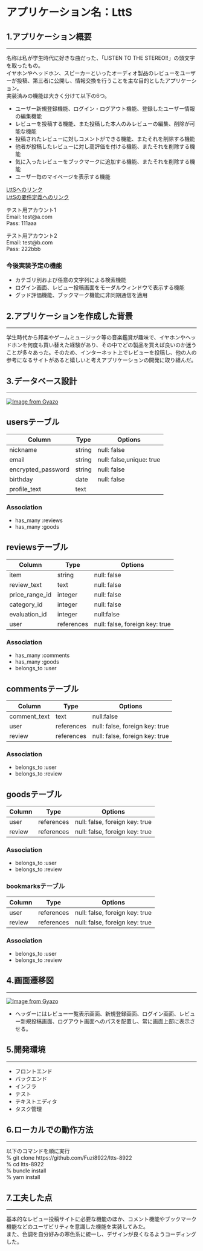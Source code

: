 # アプリケーション名：LttS

## 1.アプリケーション概要
***
名称は私が学生時代に好きな曲だった、「LISTEN TO THE STEREO!!」の頭文字を取ったもの。<br>
イヤホンやヘッドホン、スピーカーといったオーディオ製品のレビューをユーザーが投稿、第三者に公開し、情報交換を行うことを主な目的としたアプリケーション。<br>
実装済みの機能は大きく分けて以下の6つ。
* ユーザー新規登録機能、ログイン・ログアウト機能、登録したユーザー情報の編集機能
* レビューを投稿する機能、また投稿した本人のみレビューの編集、削除が可能な機能
* 投稿されたレビューに対しコメントができる機能、またそれを削除する機能
* 他者が投稿したレビューに対し高評価を付ける機能、またそれを削除する機能
* 気に入ったレビューをブックマークに追加する機能、またそれを削除する機能
* ユーザー毎のマイページを表示する機能

[LttSへのリンク](https://ltts-8922.herokuapp.com/)<br>
[LttSの要件定義へのリンク](https://docs.google.com/spreadsheets/d/1VEqWJnHW_uSMUU0rPPfVGmvaKlCrhAXcqpPUPNdMlyA/edit#gid=982722306)

テスト用アカウント1<br>
Email: test<span>@a.com</span><br>
Pass: 111aaa

テスト用アカウント2<br>
Email: test<span>@b.com</span><br>
Pass: 222bbb

### 今後実装予定の機能
* カテゴリ別および任意の文字列による検索機能
* ログイン画面、レビュー投稿画面をモーダルウィンドウで表示する機能
* グッド評価機能、ブックマーク機能に非同期通信を適用

## 2.アプリケーションを作成した背景
***
学生時代から邦楽やゲームミュージック等の音楽鑑賞が趣味で、イヤホンやヘッドホンを何度も買い替えた経験があり、その中でどの製品を買えば良いのか迷うことが多々あった。そのため、インターネット上でレビューを投稿し、他の人の参考になるサイトがあると嬉しいと考えアプリケーションの開発に取り組んだ。

## 3.データベース設計
***
[![Image from Gyazo](https://i.gyazo.com/50d8f74e607cd4998b68945f851462c1.png)](https://gyazo.com/50d8f74e607cd4998b68945f851462c1)
## usersテーブル
|Column|Type|Options|
|------|----|-------|
|nickname|string|null: false|
|email|string|null: false,unique: true|
|encrypted_password|string|null: false|
|birthday|date|null: false|
|profile_text|text||

### Association
* has_many :reviews
* has_many :goods

## reviewsテーブル
|Column|Type|Options|
|------|----|-------|
|item|string|null: false|
|review_text|text|null: false|
|price_range_id|integer|null: false|
|category_id|integer|null: false|
|evaluation_id|integer|null:false|
|user|references|null: false, foreign key: true|

### Association
* has_many :comments
* has_many :goods
* belongs_to :user

## commentsテーブル
|Column|Type|Options|
|------|----|-------|
|comment_text|text|null:false|
|user|references|null: false, foreign key: true|
|review|references|null: false, foreign key: true|

### Association
* belongs_to :user
* belongs_to :review

## goodsテーブル
|Column|Type|Options|
|------|----|-------|
|user|references|null: false, foreign key: true|
|review|references|null: false, foreign key: true|

### Association
* belongs_to :user
* belongs_to :review

### bookmarksテーブル
|Column|Type|Options|
|------|----|-------|
|user|references|null: false, foreign key: true|
|review|references|null: false, foreign key: true|

### Association
* belongs_to :user
* belongs_to :review

## 4.画面遷移図
***
[![Image from Gyazo](https://i.gyazo.com/9f97aa23731b3aba6326ef7644949eeb.png)](https://gyazo.com/9f97aa23731b3aba6326ef7644949eeb)
* ヘッダーにはレビュー一覧表示画面、新規登録画面、ログイン画面、レビュー新規投稿画面、ログアウト画面へのパスを配置し、常に画面上部に表示させる。

## 5.開発環境
***
* フロントエンド
* バックエンド
* インフラ
* テスト
* テキストエディタ
* タスク管理

## 6.ローカルでの動作方法
***
以下のコマンドを順に実行<br>
% git clone https<span>://github.com/Fuzi8922/ltts-8922</span><br>
% cd ltts-8922<br>
% bundle install<br>
% yarn install

## 7.工夫した点
***
基本的なレビュー投稿サイトに必要な機能のほか、コメント機能やブックマーク機能などのユーザビリティを意識した機能を実装してみた。<br>
また、色調を自分好みの寒色系に統一し、デザインが良くなるようコーディングした。

